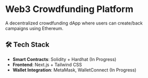 # Web3 Crowdfunding Platform  

A decentralized crowdfunding dApp where users can create/back campaigns using Ethereum.  

## 🛠️ Tech Stack  
- **Smart Contracts**: Solidity + Hardhat  (In Progress)
- **Frontend**: Next.js + Tailwind CSS  
- **Wallet Integration**: MetaMask, WalletConnect  (In Progress)
